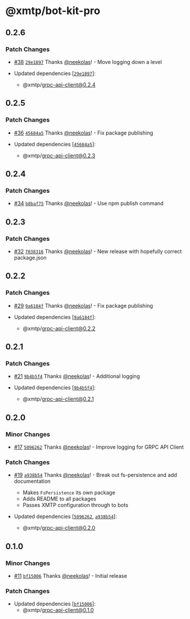 # @xmtp/bot-kit-pro

## 0.2.6

### Patch Changes

- [#38](https://github.com/xmtp/bot-kit-pro/pull/38) [`29e1897`](https://github.com/xmtp/bot-kit-pro/commit/29e1897e96a039786ab69a86555aa433b65d5814) Thanks [@neekolas](https://github.com/neekolas)! - Move logging down a level

- Updated dependencies [[`29e1897`](https://github.com/xmtp/bot-kit-pro/commit/29e1897e96a039786ab69a86555aa433b65d5814)]:
  - @xmtp/grpc-api-client@0.2.4

## 0.2.5

### Patch Changes

- [#36](https://github.com/xmtp/bot-kit-pro/pull/36) [`45684a5`](https://github.com/xmtp/bot-kit-pro/commit/45684a513d306d4eff3503451a6a3fcd3c42dfb2) Thanks [@neekolas](https://github.com/neekolas)! - Fix package publishing

- Updated dependencies [[`45684a5`](https://github.com/xmtp/bot-kit-pro/commit/45684a513d306d4eff3503451a6a3fcd3c42dfb2)]:
  - @xmtp/grpc-api-client@0.2.3

## 0.2.4

### Patch Changes

- [#34](https://github.com/xmtp/bot-kit-pro/pull/34) [`b8baf75`](https://github.com/xmtp/bot-kit-pro/commit/b8baf75faaf6a09237297e17fcc52e15bc508a39) Thanks [@neekolas](https://github.com/neekolas)! - Use npm publish command

## 0.2.3

### Patch Changes

- [#32](https://github.com/xmtp/bot-kit-pro/pull/32) [`7038316`](https://github.com/xmtp/bot-kit-pro/commit/7038316dac575a264f5c752bf2b4160a37878cb4) Thanks [@neekolas](https://github.com/neekolas)! - New release with hopefully correct package.json

## 0.2.2

### Patch Changes

- [#29](https://github.com/xmtp/bot-kit-pro/pull/29) [`9a6184f`](https://github.com/xmtp/bot-kit-pro/commit/9a6184fb5d169c4c009bcf39949f37ef882e38fc) Thanks [@neekolas](https://github.com/neekolas)! - Fix package publishing

- Updated dependencies [[`9a6184f`](https://github.com/xmtp/bot-kit-pro/commit/9a6184fb5d169c4c009bcf39949f37ef882e38fc)]:
  - @xmtp/grpc-api-client@0.2.2

## 0.2.1

### Patch Changes

- [#21](https://github.com/xmtp/bot-kit-pro/pull/21) [`9b4b5f4`](https://github.com/xmtp/bot-kit-pro/commit/9b4b5f4abfa2765267467fa8a30339bd9297a39a) Thanks [@neekolas](https://github.com/neekolas)! - Additional logging

- Updated dependencies [[`9b4b5f4`](https://github.com/xmtp/bot-kit-pro/commit/9b4b5f4abfa2765267467fa8a30339bd9297a39a)]:
  - @xmtp/grpc-api-client@0.2.1

## 0.2.0

### Minor Changes

- [#17](https://github.com/xmtp/bot-kit-pro/pull/17) [`5096262`](https://github.com/xmtp/bot-kit-pro/commit/50962626053662300063465075368fd351aa1efe) Thanks [@neekolas](https://github.com/neekolas)! - Improve logging for GRPC API Client

### Patch Changes

- [#19](https://github.com/xmtp/bot-kit-pro/pull/19) [`a938b54`](https://github.com/xmtp/bot-kit-pro/commit/a938b54e0b5c95076bfc8bdb7b53a15b54d3926e) Thanks [@neekolas](https://github.com/neekolas)! - Break out fs-persistence and add documentation

  - Makes `FsPersistence` its own package
  - Adds README to all packages
  - Passes XMTP configuration through to bots

- Updated dependencies [[`5096262`](https://github.com/xmtp/bot-kit-pro/commit/50962626053662300063465075368fd351aa1efe), [`a938b54`](https://github.com/xmtp/bot-kit-pro/commit/a938b54e0b5c95076bfc8bdb7b53a15b54d3926e)]:
  - @xmtp/grpc-api-client@0.2.0

## 0.1.0

### Minor Changes

- [#11](https://github.com/xmtp/bot-kit-pro/pull/11) [`bf15006`](https://github.com/xmtp/bot-kit-pro/commit/bf150062efb92295812723098e5ffbf1eb2cf738) Thanks [@neekolas](https://github.com/neekolas)! - Initial release

### Patch Changes

- Updated dependencies [[`bf15006`](https://github.com/xmtp/bot-kit-pro/commit/bf150062efb92295812723098e5ffbf1eb2cf738)]:
  - @xmtp/grpc-api-client@0.1.0
